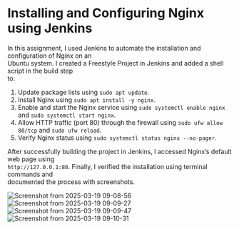 # Installing and Configuring Nginx using Jenkins

In this assignment, I used Jenkins to automate the installation and configuration of Nginx on an  
Ubuntu system. I created a Freestyle Project in Jenkins and added a shell script in the build step  
to:

1. Update package lists using `sudo apt update`.  
2. Install Nginx using `sudo apt install -y nginx`.  
3. Enable and start the Nginx service using `sudo systemctl enable nginx` and `sudo systemctl start nginx`.  
4. Allow HTTP traffic (port 80) through the firewall using `sudo ufw allow 80/tcp` and `sudo ufw reload`.  
5. Verify Nginx status using `sudo systemctl status nginx --no-pager`.  

After successfully building the project in Jenkins, I accessed Nginx’s default web page using  
`http://127.0.0.1:80`. Finally, I verified the installation using terminal commands and  
documented the process with screenshots.  


![Screenshot from 2025-03-19 09-08-56](https://github.com/user-attachments/assets/0ef9809a-a806-462c-b5a4-f865c4947921)
![Screenshot from 2025-03-19 09-09-27](https://github.com/user-attachments/assets/cde56370-dc85-4b77-b9cd-5245c8bb4e67)
![Screenshot from 2025-03-19 09-09-47](https://github.com/user-attachments/assets/44545e59-b364-4f06-b538-98765d036fb0)
![Screenshot from 2025-03-19 09-10-31](https://github.com/user-attachments/assets/2bf1e595-9c87-465b-8bfe-d745d1d731e4)
